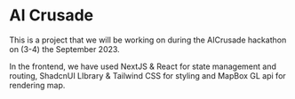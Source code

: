 # AI Crusade
This is a project that we will be working on during the AICrusade hackathon on (3-4) the September 2023.

In the frontend, we have used NextJS & React for state management and routing, ShadcnUI LIbrary & Tailwind CSS for styling and MapBox GL api for rendering map.